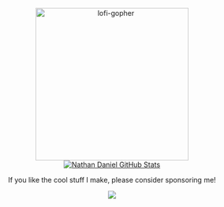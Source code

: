 <a href="https://jsn.cam" target="_blank">
<p align="center">
  <img src="./assets/lofi-gopher-4-min.png" alt="lofi-gopher" width="310" />
  <img src="https://github-readme-stats.vercel.app/api?username=nathanddaniel&show_icons=true&line_height=27&count_private=true&include_all_commits=true&hide_title=true&hide_border=true&hide_rank=true&text_color=e59b4f&icon_color=48ACF0&bg_color=00000000&card_width=400&show=prs_merged" alt="Nathan Daniel GitHub Stats" />
</p>
</a>
<p align="center" size=small>
If you like the cool stuff I make, please consider sponsoring me!
</p>
<div align="center">
  <a href="https://abacus.jasoncameron.dev" target="_blank"> <img src="https://abacus.jasoncameron.dev/hit/jasoncameron/github/shield?font=jetbrains-mono&text=visits&bgcolor=e59b4f&color=48ACF0" /> </a>
</div> 
